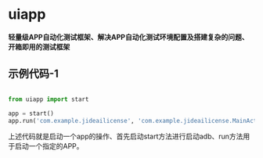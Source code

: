 
# uiapp

**轻量级APP自动化测试框架、解决APP自动化测试环境配置及搭建复杂的问题、开箱即用的测试框架**


## 示例代码-1
```python

from uiapp import start

app = start()
app.run('com.example.jideailicense', 'com.example.jideailicense.MainActivity')

```
上述代码就是启动一个app的操作、首先启动start方法进行启动adb、run方法用于启动一个指定的APP。



